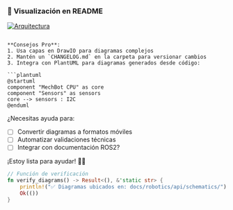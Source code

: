 ### 🌟 **Visualización en README**

[![Arquitectura](docs/robotics/api/schematics/preview-architecture.png)](docs/robotics/api/schematics/mechbot-architecture.drawio)
```

**Consejos Pro**:
1. Usa capas en DrawIO para diagramas complejos
2. Mantén un `CHANGELOG.md` en la carpeta para versionar cambios
3. Integra con PlantUML para diagramas generados desde código:

```plantuml
@startuml
component "MechBot CPU" as core
component "Sensors" as sensors
core --> sensors : I2C
@enduml
```

¿Necesitas ayuda para:
- [ ] Convertir diagramas a formatos móviles
- [ ] Automatizar validaciones técnicas
- [ ] Integrar con documentación ROS2?

¡Estoy lista para ayudar! 🤖💡 

```rust
// Función de verificación
fn verify_diagrams() -> Result<(), &'static str> {
    println!("✅ Diagramas ubicados en: docs/robotics/api/schematics/");
    Ok(())
}
